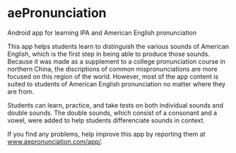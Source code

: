 aePronunciation
===============

Android app for learning IPA and American English pronunciation

This app helps students learn to distinguish the various sounds of American English, which is the first step in being able to produce those sounds. Because it was made as a supplement to a college pronunciation course in northern China, the discriptions of common mispronunciations are more focused on this region of the world. However, most of the app content is suited to students of American English pronunciation no matter where they are from.

Students can learn, practice, and take tests on both individual sounds and double sounds. The double sounds, which consist of a consonant and a vowel, were added to help students differenciate sounds in context.

If you find any problems, help improve this app by reporting them at www.aepronunciation.com/app/.
